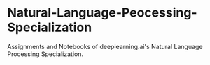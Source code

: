 # Natural-Language-Peocessing-Specialization
Assignments and Notebooks of deeplearning.ai's Natural Language Processing Specialization.
